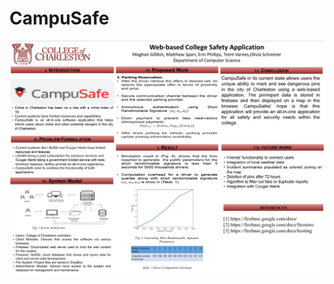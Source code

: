 # CampuSafe

<img width="1000" alt="Screen Shot 2023-04-05 at 3.44.02 PM" src="https://github.com/SparrMatthew/CampuSafe/blob/main/Screen%20Shot%202023-04-05%20at%203.44.02%20PM.png">

##
